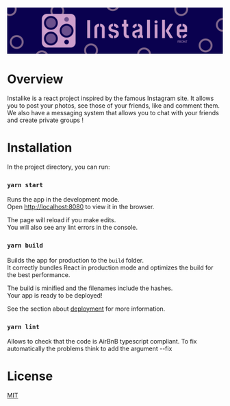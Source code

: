 [<img src="src/assets/images/banner.png" alt="Instalike banner" />](https://react.instalike.online/)

# Overview

Instalike is a react project inspired by the famous Instagram site. It allows you to post your photos, see those of your friends, like and comment them. We also have a messaging system that allows you to chat with your friends and create private groups !

# Installation

In the project directory, you can run:

### `yarn start`

Runs the app in the development mode.\
Open [http://localhost:8080](http://localhost:8080) to view it in the browser.

The page will reload if you make edits.\
You will also see any lint errors in the console.

### `yarn build`

Builds the app for production to the `build` folder.\
It correctly bundles React in production mode and optimizes the build for the best performance.

The build is minified and the filenames include the hashes.\
Your app is ready to be deployed!

See the section about [deployment](https://facebook.github.io/create-react-app/docs/deployment) for more information.

### `yarn lint`

Allows to check that the code is AirBnB typescript compliant. To fix automatically the problems think to add the argument --fix

# License

[MIT](LICENSE.md)